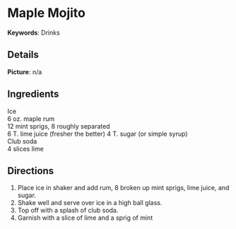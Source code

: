 # Maple Mojito

__Keywords__: Drinks

## Details
__Picture__: n/a

## Ingredients
Ice  
6 oz. maple rum  
12 mint sprigs, 8 roughly separated  
6 T. lime juice (fresher the better)
4 T. sugar (or simple syrup)  
Club soda  
4 slices lime

## Directions
1. Place ice in shaker and add rum, 8 broken up mint sprigs, lime juice, and sugar.
2. Shake well and serve over ice in a high ball glass.
3. Top off with a splash of club soda.
4. Garnish with a slice of lime and a sprig of mint

